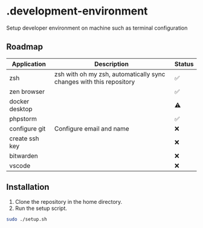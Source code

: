 # .development-environment

Setup developer environment on machine such as terminal configuration

## Roadmap

| Application    | Description                                                         | Status |
|----------------|---------------------------------------------------------------------|--------|
| zsh            | zsh with oh my zsh, automatically sync changes with this repository | ✅      |
| zen browser    |                                                                     | ✅      |
| docker desktop |                                                                     | ⚠️     |
| phpstorm       |                                                                     | ✅      |
| configure git  | Configure email and name                                            | ❌      |
| create ssh key |                                                                     | ❌      |
| bitwarden      |                                                                     | ❌      |
| vscode         |                                                                     | ❌      |

## Installation

1. Clone the repository in the home directory.
2. Run the setup script.

```bash
sudo ./setup.sh
```
